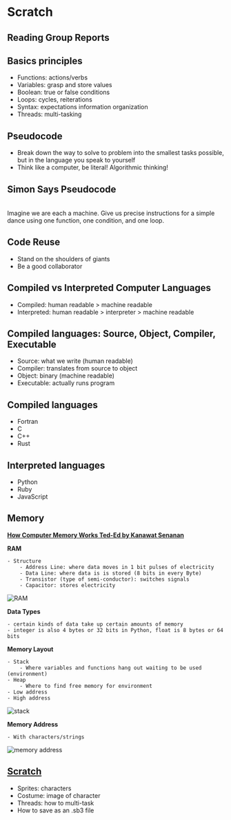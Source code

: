 # Scratch

## Reading Group Reports

## Basics principles
- Functions: actions/verbs
- Variables: grasp and store values
- Boolean: true or false conditions
- Loops: cycles, reiterations
- Syntax: expectations information organization
- Threads: multi-tasking

## Pseudocode
- Break down the way to solve to problem into the smallest tasks possible, but in the language you speak to yourself
- Think like a computer, be literal! Algorithmic thinking!

## Simon Says Pseudocode
<br>Imagine we are each a machine. Give us precise instructions for a simple dance using one function, one condition, and one loop.</br>

## Code Reuse
- Stand on the shoulders of giants
- Be a good collaborator

## Compiled vs Interpreted Computer Languages
- Compiled: human readable > machine readable
- Interpreted: human readable > interpreter > machine readable

## Compiled languages: Source, Object, Compiler, Executable
- Source: what we write (human readable)
- Compiler: translates from source to object
- Object: binary (machine readable)
- Executable: actually runs program

## Compiled languages
- Fortran
- C
- C++
- Rust

## Interpreted languages
- Python
- Ruby
- JavaScript

## Memory

**[How Computer Memory Works Ted-Ed by Kanawat Senanan](https://www.youtube.com/watch?v=p3q5zWCw8J4)**

**RAM**

	- Structure
		- Address Line: where data moves in 1 bit pulses of electricity
		- Data Line: where data is is stored (8 bits in every Byte)
		- Transistor (type of semi-conductor): switches signals
		- Capacitor: stores electricity

![RAM](RAM.png)

**Data Types**

	- certain kinds of data take up certain amounts of memory
	- integer is also 4 bytes or 32 bits in Python, float is 8 bytes or 64 bits


**Memory Layout**

	- Stack
		- Where variables and functions hang out waiting to be used (environment)
	- Heap
		- Where to find free memory for environment
	- Low address
	- High address

![stack](stack.png)

**Memory Address**

	- With characters/strings

![memory address](indices.png)

## [Scratch](https://scratch.mit.edu/)
- Sprites: characters
- Costume: image of character
- Threads: how to multi-task
- How to save as an .sb3 file
